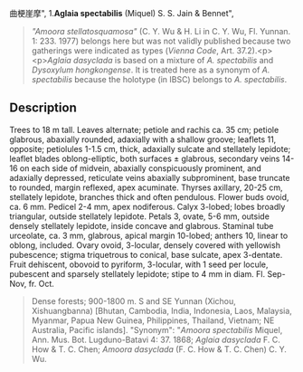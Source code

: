 曲梗崖摩",
1.**Aglaia spectabilis** (Miquel) S. S. Jain & Bennet",

> *\"Amoora stellatosquamosa\"* (C. Y. Wu &amp; H. Li in C. Y. Wu, Fl. Yunnan. 1: 233. 1977) belongs here but was not validly published because two gatherings were indicated as types (*Vienna Code*, Art. 37.2).&lt;p&gt;&lt;p&gt;*Aglaia dasyclada* is based on a mixture of *A. spectabilis* and *Dysoxylum hongkongense*. It is treated here as a synonym of *A. spectabilis* because the holotype (in IBSC) belongs to *A. spectabilis*. 

## Description
Trees to 18 m tall. Leaves alternate; petiole and rachis ca. 35 cm; petiole glabrous, abaxially rounded, adaxially with a shallow groove; leaflets 11, opposite; petiolules 1-1.5 cm, thick, adaxially sulcate and stellately lepidote; leaflet blades oblong-elliptic, both surfaces ± glabrous, secondary veins 14-16 on each side of midvein, abaxially conspicuously prominent, and adaxially depressed, reticulate veins abaxially subprominent, base truncate to rounded, margin reflexed, apex acuminate. Thyrses axillary, 20-25 cm, stellately lepidote, branches thick and often pendulous. Flower buds ovoid, ca. 6 mm. Pedicel 2-4 mm, apex nodiferous. Calyx 3-lobed; lobes broadly triangular, outside stellately lepidote. Petals 3, ovate, 5-6 mm, outside densely stellately lepidote, inside concave and glabrous. Staminal tube urceolate, ca. 3 mm, glabrous, apical margin 10-lobed; anthers 10, linear to oblong, included. Ovary ovoid, 3-locular, densely covered with yellowish pubescence; stigma triquetrous to conical, base sulcate, apex 3-dentate. Fruit dehiscent, obovoid to pyriform, 3-locular, with 1 seed per locule, pubescent and sparsely stellately lepidote; stipe to 4 mm in diam. Fl. Sep-Nov, fr. Oct.

> Dense forests; 900-1800 m. S and SE Yunnan (Xichou, Xishuangbanna) [Bhutan, Cambodia, India, Indonesia, Laos, Malaysia, Myanmar, Papua New Guinea, Philippines, Thailand, Vietnam; NE Australia, Pacific islands].
  "Synonym": "*Amoora spectabilis* Miquel, Ann. Mus. Bot. Lugduno-Batavi 4: 37. 1868; *Aglaia dasyclada* F. C. How &amp; T. C. Chen; *Amoora dasyclada* (F. C. How &amp; T. C. Chen) C. Y. Wu.
